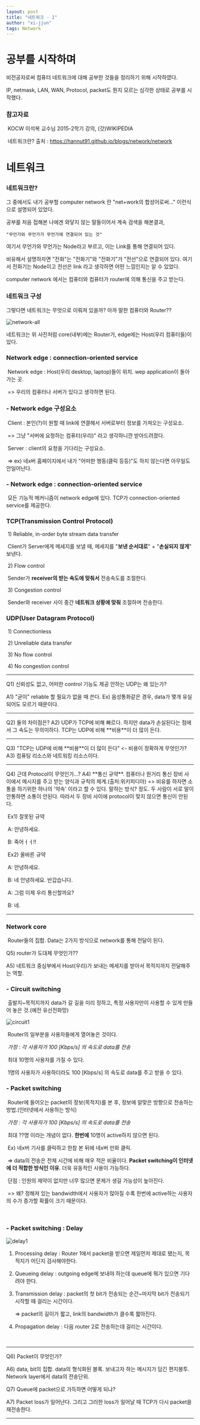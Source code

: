 ```yaml
---
layout: post
title: "네트워크 - 1"
author: "xi-jjun"
tags: Network
---
```


# 공부를 시작하며

비전공자로써 컴퓨터 네트워크에 대해 공부한 것들을 정리하기 위해 시작하였다. 

IP, netmask, LAN, WAN, Protocol, packet도 뭔지 모르는 심각한 상태로 공부를 시작했다.

### 	참고자료

​	KOCW 이석복 교수님 2015-2학기 강의, (갓)WIKIPEDIA

​	네트워크란? 출처 : https://hannut91.github.io/blogs/network/network



# 네트워크

### 	네트워크란? 

그 중에서도 내가 공부할 computer network 란 "net+work의 합성어로써..." 이런식으로 설명되어 있었다. 

공부를 처음 접해본 나에겐 와닿지 않는 말들이어서 계속 검색을 해본결과,

	"무언가와 무언가가 무언가에 연결되어 있는 것"

여기서 무언가와 무언가는 Node라고 부르고, 이는 Link를 통해 연결되어 있다. 

비유해서 설명하자면 "전화"는 "전화기"와 "전화기"가 "전선"으로 연결되어 있다. 여기서 전화기는 Node이고 전선은 link 라고 생각하면 어떤 느낌인지는 알 수 있었다. 

computer network 에서는 컴퓨터와 컴퓨터가 router에 의해 통신을 주고 받는다.

<p></p>

### 네트워크 구성

그렇다면 네트워크는 무엇으로 이뤄져 있을까? 아까 말한 컴퓨터와 Router??

![network-all](https://github.com/xi-jjun/xi-jjun.github.io/blob/master/_posts/network/img/network-all.png?raw=True)

네트워크는 위 사진처럼 core(내부)에는 Router가, edge에는 Host(우리 컴퓨터들)이 있다.

<p></p>

### Network edge : connection-oriented service

​	Network edge : Host(우리 desktop, laptop)들이 위치. wep application이 돌아가는 곳.

​		=> 우리의 컴퓨터나 서버가 있다고 생각하면 된다.

<p></p>

### - Network edge 구성요소

​	Client : 본인(?)이 원할 때 link에 연결해서 서버로부터 정보를 가져오는 구성요소.

​		=> 그냥 "서버에 요청하는 컴퓨터(우리)" 라고 생각하니깐 받아드려졌다.

​	Server : client의 요청을 기다리는 구성요소. 

​		=> ex) 네x버 홈페이지에서 내가 "어떠한 행동(클릭 등등)"도 하지 않는다면 아무일도 안일어난다.

<p></p>

### - Network edge : connection-oriented service

​	모든 기능적 메커니즘이 network edge에 있다. TCP가 connection-oriented service를 제공한다.

<p></p>

### TCP(Transmission Control Protocol)

​	1) Reliable, in-order byte stream data transfer

​		Client가 Server에게 메세지를 보낼 때, 메세지를 "**보낸 순서대로**" + "**손실되지 않게**" 보낸다.

​	2) Flow control

​		Sender가 **receiver의 받는 속도에 맞춰서** 전송속도를 조절한다.

​	3) Congestion control

​		Sender와 receiver 사이 중간 **네트워크 상황에 맞춰** 조절하며 전송한다.

<p></p>

### UDP(User Datagram Protocol)

​	1) Connectionless

​	2) Unreliable data transfer

​	3) No flow control

​	4) No congestion control


<hr>
Q1) 신뢰성도 없고, 어떠한 control 기능도 제공 안하는 UDP는 왜 있는가?

A1) "굳이" reliable 할 필요가 없을 때 쓴다. Ex) 음성통화같은 경우, data가 몇개 유실 되어도 모르기 때문이다.
<hr>
Q2) 둘의 차이점은?
A2) UDP가 TCP에 비해 빠르다. 하지만 data가 손실된다는 점에서 그 속도는 무의미하다. TCP는 UDP에 비해 **비용**이 더 많이 든다.
<hr>
Q3) "TCP는 UDP에 비해 **비용**이 더 많이 든다" <- 비용이 정확하게 무엇인가?
A3) 컴퓨팅 리소스와 네트워킹 리소스이다.
<hr>
Q4) 근데 Protocol이 무엇인가...?
A4) **통신 규약**. 컴퓨터나 원거리 통신 장비 사이에서 메시지를 주고 받는 양식과 규칙의 체계.(출처:위키피디아)
=> 비유를 하자면 소통을 하기위한 하나의 '약속' 이라고 할 수 있다. 말하는 방식? 정도. 두 사람이 서로 말이 안통하면 소통이 안된다. 따라서 두 장비 사이에 protocol이 맞지 않으면 통신이 안된다.

​	Ex1) 잘못된 규약

​	A: 안녕하세요.

​	B: 죽어ㅓㅓ!!

​	Ex2) 올바른 규약

​	A: 안녕하세요.

​	B: 네 안녕하세요. 반갑습니다.

​	A: 그럼 이제 우리 통신할까요?

​	B: 네.
<hr>
<p></p>

### Network core

​	Router들의 집합. Data는 2가지 방식으로 network를 통해 전달이 된다.

<p></p>


Q5) router가 도대체 무엇인가??


A5) 네트워크 중심부에서 Host(우리)가 보내는 메세지를 받아서 목적지까지 전달해주는 역할.

<p></p>

### - Circuit switching

​	출발지~목적지까지 data가 갈 길을 미리 정하고, 특정 사용자만이 사용할 수 있게 만들어 놓은 것.(예전 유선전화망)

![circuit1](https://github.com/xi-jjun/xi-jjun.github.io/blob/master/_posts/network/img/circuit1.png?raw=True)

​	Router의 일부분을 사용자들에게 열어놓은 것이다.

​	*가정 : 각 사용자가 100 [Kbps/s] 의 속도로 data를 전송*

​	최대 10명의 사용자를 가질 수 있다.

​	1명의 사용자가 사용하더라도 100 [Kbps/s] 의 속도로 data를 주고 받을 수 있다.

<p></p>

### - Packet switching

​	Router에 들어오는 packet의 정보(목적지)를 본 후, 정보에 알맞은 방향으로 전송하는 방법.(인터넷에서 사용하는 방식)

​	*가정 : 각 사용자가 100 [Kbps/s] 의 속도로 data를 전송*

​	최대 ??명 이라는 개념이 없다. **한번에** 10명이 active하지 않으면 된다.

​	Ex) 네x버 기사를 클릭하고 한참 본 뒤에 네x버 만화 클릭. 

​		=> data의 전송은 전체 시간에 비해 매우 적은 비율이다. **Packet switching이 인터넷에 더 적합한 방식인 이유**. 더욱 유동적인 사용이 가능하다.

​	단점 : 인원의 제약이 없지만 너무 많으면 문제가 생길 가능성이 높아진다.

​		=> 왜? 정해져 있는 bandwidth에서 사용자가 많아질 수록 한번에 active하는 사용자의 수가 증가할 확률이 크기 때문이다.

<br>

### - Packet switching  : Delay

![delay1](https://github.com/xi-jjun/xi-jjun.github.io/blob/master/_posts/network/img/delay1.png?raw=True)

1. Processing delay : Router 1에서 packet을 받으면 제일먼저 제대로 됐는지, 목적지가 어딘지 검사해야한다.

2. Queueing delay : outgoing edge에 보내야 하는데 queue에 뭐가 있으면 기다려야 한다.

3. Transmission delay : packet의 첫 bit가 전송되는 순간~마지막 bit가 전송되기 시작할 때 걸리는 시간이다.

   => packet의 길이가 짧고, link의 bandwidth가 클수록 짧아진다.

4. Propagation delay : 다음 router 2로 전송하는데 걸리는 시간이다. <br>

<br>

<hr>
Q6) Packet이 무엇인가?


A6) data, bit의 집합. data의 형식화된 블록. 보내고자 하는 메시지가 담긴 편지봉투. Network layer에서 data의 전송단위.

Q7) Queue에 packet으로 가득하면 어떻게 되냐?

A7) Packet loss가 일어난다. 그리고 그러한 loss가 일어날 때 TCP가 다시 packet을 재전송한다.

<hr> 



